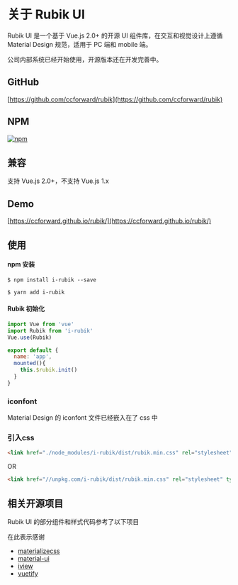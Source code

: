 # 关于 Rubik UI

Rubik UI 是一个基于 Vue.js 2.0+ 的开源 UI 组件库，在交互和视觉设计上遵循 Material Design 规范，适用于 PC 端和 mobile 端。

公司内部系统已经开始使用，开源版本还在开发完善中。

## GitHub

[https://github.com/ccforward/rubik](https://github.com/ccforward/rubik)

## NPM

[![npm](https://img.shields.io/npm/v/i-rubik.svg)](https://www.npmjs.com/package/i-rubik)

## 兼容

支持 Vue.js 2.0+，不支持 Vue.js 1.x

## Demo

[https://ccforward.github.io/rubik/](https://ccforward.github.io/rubik/)

## 使用

#### npm 安装

``` shell
$ npm install i-rubik --save

$ yarn add i-rubik

```

#### Rubik 初始化

``` js
import Vue from 'vue'
import Rubik from 'i-rubik'
Vue.use(Rubik)

export default {
  name: 'app',
  mounted(){
    this.$rubik.init()
  }
}
```

### iconfont

Material Design 的 iconfont 文件已经嵌入在了 css 中

### 引入css

```html
<link href="./node_modules/i-rubik/dist/rubik.min.css" rel="stylesheet" type="text/css">
```
OR

```html
<link href="//unpkg.com/i-rubik/dist/rubik.min.css" rel="stylesheet" type="text/css">
```

## 相关开源项目

Rubik UI 的部分组件和样式代码参考了以下项目 

在此表示感谢

*   [materializecss](http://materializecss.com/)
*   [material-ui](http://www.material-ui.com/)
*   [iview](https://www.iviewui.com/)
*   [vuetify](https://vuetifyjs.com/)